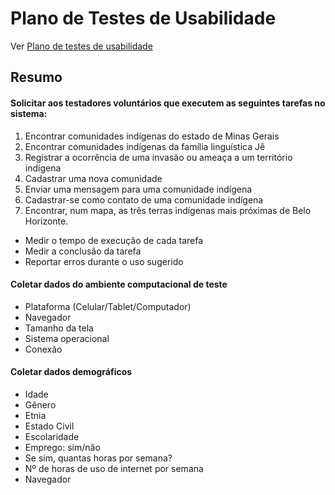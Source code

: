 # Plano de Testes de Usabilidade

Ver [Plano de testes de usabilidade](https://github.com/ICEI-PUC-Minas-PMV-SI/pmv-si-2021-1-e1-proj-web-t1-wikipedia-indigenas/files/6729425/plano-de-testes-de-usabilidade.pdf)

## Resumo 

#### Solicitar aos testadores voluntários que executem as seguintes tarefas no sistema:

1. Encontrar comunidades indígenas do estado de Minas Gerais 
2. Encontrar comunidades indígenas da família linguística Jê 
3. Registrar a ocorrência de uma invasão ou ameaça a um território indígena  
4. Cadastrar uma nova comunidade  
5. Enviar uma mensagem para uma comunidade indígena 
6. Cadastrar-se como contato de uma comunidade indígena 
7. Encontrar, num mapa, as três terras indígenas mais próximas de Belo Horizonte. 


- Medir o tempo de execução de cada tarefa
- Medir a conclusão da tarefa
- Reportar erros durante o uso sugerido

#### Coletar dados do ambiente computacional de teste 

- Plataforma (Celular/Tablet/Computador)
- Navegador
- Tamanho da tela
- Sistema operacional
- Conexão

#### Coletar dados demográficos

- Idade 
- Gênero 
- Etnia 
- Estado Civil 
- Escolaridade  
- Emprego: sim/não 
- Se sim, quantas horas por semana? 
- Nº de horas de uso de internet por semana 
- Navegador




